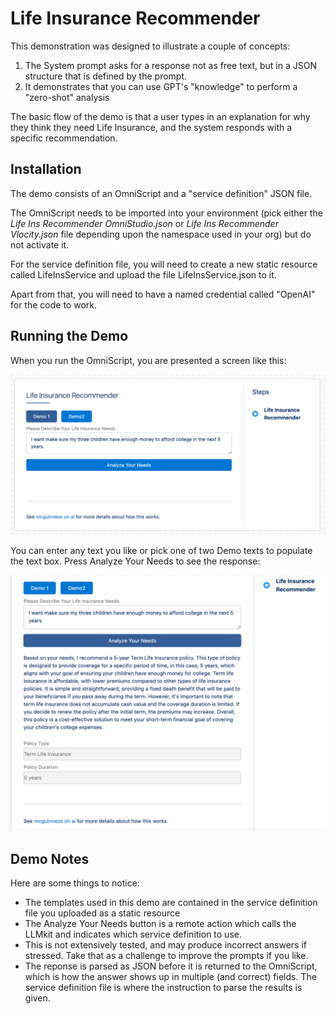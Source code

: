 # Life Insurance Recommender

This demonstration was designed to illustrate a couple of concepts:

1. The System prompt asks for a response not as free text, but in a JSON structure that is defined by the prompt.
2. It demonstrates that you can use GPT's "knowledge" to perform a "zero-shot" analysis

The basic flow of the demo is that a user types in an explanation for why they think they need Life Insurance, and the system responds with a specific recommendation.



## Installation

The demo consists of an OmniScript and a "service definition" JSON file.  

The OmniScript needs to be imported into your environment (pick either the *Life Ins Recommender OmniStudio.json* or *Life Ins Recommender Vlocity.json* file depending upon the namespace used in your org) but do not activate it.

For the service definition file, you will need to create a new static resource called LifeInsService and upload the file LifeInsService.json to it.

Apart from that, you will need to have a named credential called "OpenAI" for the code to work.



## Running the Demo

When you run the OmniScript, you are presented a screen like this:

![Opening Screen](form.png)

You can enter any text you like or pick one of two Demo texts to populate the text box.  Press Analyze Your Needs to see the response:

![response](response.png)

## Demo Notes

Here are some things to notice:

- The templates used in this demo are contained in the service definition file you uploaded as a static resource
- The Analyze Your Needs button is a remote action which calls the LLMkit and indicates which service definition to use.
- This is not extensively tested, and may produce incorrect answers if stressed.  Take that as a challenge to improve the prompts if you like.
- The reponse is parsed as JSON before it is returned to the OmniScript, which is how the answer shows up in multiple (and correct) fields.  The service definition file is where the instruction to parse the results is given.

